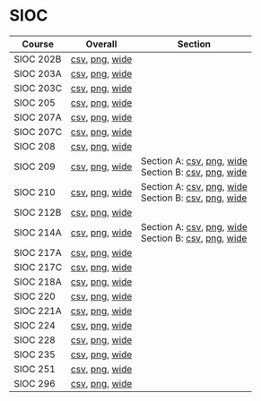 # SIOC

| Course | Overall | Section |
| ------ | ------- | ------- |
| SIOC 202B | [csv](https://github.com/UCSD-Historical-Enrollment-Data/2024Fall/blob/main/overall/SIOC%20202B.csv), [png](https://raw.githubusercontent.com/UCSD-Historical-Enrollment-Data/2024Fall/main/plot_overall/SIOC%20202B.png), [wide](https://raw.githubusercontent.com/UCSD-Historical-Enrollment-Data/2024Fall/main/plot_overall_wide/SIOC%20202B.png) |  |
| SIOC 203A | [csv](https://github.com/UCSD-Historical-Enrollment-Data/2024Fall/blob/main/overall/SIOC%20203A.csv), [png](https://raw.githubusercontent.com/UCSD-Historical-Enrollment-Data/2024Fall/main/plot_overall/SIOC%20203A.png), [wide](https://raw.githubusercontent.com/UCSD-Historical-Enrollment-Data/2024Fall/main/plot_overall_wide/SIOC%20203A.png) |  |
| SIOC 203C | [csv](https://github.com/UCSD-Historical-Enrollment-Data/2024Fall/blob/main/overall/SIOC%20203C.csv), [png](https://raw.githubusercontent.com/UCSD-Historical-Enrollment-Data/2024Fall/main/plot_overall/SIOC%20203C.png), [wide](https://raw.githubusercontent.com/UCSD-Historical-Enrollment-Data/2024Fall/main/plot_overall_wide/SIOC%20203C.png) |  |
| SIOC 205 | [csv](https://github.com/UCSD-Historical-Enrollment-Data/2024Fall/blob/main/overall/SIOC%20205.csv), [png](https://raw.githubusercontent.com/UCSD-Historical-Enrollment-Data/2024Fall/main/plot_overall/SIOC%20205.png), [wide](https://raw.githubusercontent.com/UCSD-Historical-Enrollment-Data/2024Fall/main/plot_overall_wide/SIOC%20205.png) |  |
| SIOC 207A | [csv](https://github.com/UCSD-Historical-Enrollment-Data/2024Fall/blob/main/overall/SIOC%20207A.csv), [png](https://raw.githubusercontent.com/UCSD-Historical-Enrollment-Data/2024Fall/main/plot_overall/SIOC%20207A.png), [wide](https://raw.githubusercontent.com/UCSD-Historical-Enrollment-Data/2024Fall/main/plot_overall_wide/SIOC%20207A.png) |  |
| SIOC 207C | [csv](https://github.com/UCSD-Historical-Enrollment-Data/2024Fall/blob/main/overall/SIOC%20207C.csv), [png](https://raw.githubusercontent.com/UCSD-Historical-Enrollment-Data/2024Fall/main/plot_overall/SIOC%20207C.png), [wide](https://raw.githubusercontent.com/UCSD-Historical-Enrollment-Data/2024Fall/main/plot_overall_wide/SIOC%20207C.png) |  |
| SIOC 208 | [csv](https://github.com/UCSD-Historical-Enrollment-Data/2024Fall/blob/main/overall/SIOC%20208.csv), [png](https://raw.githubusercontent.com/UCSD-Historical-Enrollment-Data/2024Fall/main/plot_overall/SIOC%20208.png), [wide](https://raw.githubusercontent.com/UCSD-Historical-Enrollment-Data/2024Fall/main/plot_overall_wide/SIOC%20208.png) |  |
| SIOC 209 | [csv](https://github.com/UCSD-Historical-Enrollment-Data/2024Fall/blob/main/overall/SIOC%20209.csv), [png](https://raw.githubusercontent.com/UCSD-Historical-Enrollment-Data/2024Fall/main/plot_overall/SIOC%20209.png), [wide](https://raw.githubusercontent.com/UCSD-Historical-Enrollment-Data/2024Fall/main/plot_overall_wide/SIOC%20209.png) | Section A: [csv](https://github.com/UCSD-Historical-Enrollment-Data/2024Fall/blob/main/section/SIOC%20209_A.csv), [png](https://raw.githubusercontent.com/UCSD-Historical-Enrollment-Data/2024Fall/main/plot_section/SIOC%20209_A.png), [wide](https://raw.githubusercontent.com/UCSD-Historical-Enrollment-Data/2024Fall/main/plot_section_wide/SIOC%20209_A.png)<br>Section B: [csv](https://github.com/UCSD-Historical-Enrollment-Data/2024Fall/blob/main/section/SIOC%20209_B.csv), [png](https://raw.githubusercontent.com/UCSD-Historical-Enrollment-Data/2024Fall/main/plot_section/SIOC%20209_B.png), [wide](https://raw.githubusercontent.com/UCSD-Historical-Enrollment-Data/2024Fall/main/plot_section_wide/SIOC%20209_B.png) |
| SIOC 210 | [csv](https://github.com/UCSD-Historical-Enrollment-Data/2024Fall/blob/main/overall/SIOC%20210.csv), [png](https://raw.githubusercontent.com/UCSD-Historical-Enrollment-Data/2024Fall/main/plot_overall/SIOC%20210.png), [wide](https://raw.githubusercontent.com/UCSD-Historical-Enrollment-Data/2024Fall/main/plot_overall_wide/SIOC%20210.png) | Section A: [csv](https://github.com/UCSD-Historical-Enrollment-Data/2024Fall/blob/main/section/SIOC%20210_A.csv), [png](https://raw.githubusercontent.com/UCSD-Historical-Enrollment-Data/2024Fall/main/plot_section/SIOC%20210_A.png), [wide](https://raw.githubusercontent.com/UCSD-Historical-Enrollment-Data/2024Fall/main/plot_section_wide/SIOC%20210_A.png)<br>Section B: [csv](https://github.com/UCSD-Historical-Enrollment-Data/2024Fall/blob/main/section/SIOC%20210_B.csv), [png](https://raw.githubusercontent.com/UCSD-Historical-Enrollment-Data/2024Fall/main/plot_section/SIOC%20210_B.png), [wide](https://raw.githubusercontent.com/UCSD-Historical-Enrollment-Data/2024Fall/main/plot_section_wide/SIOC%20210_B.png) |
| SIOC 212B | [csv](https://github.com/UCSD-Historical-Enrollment-Data/2024Fall/blob/main/overall/SIOC%20212B.csv), [png](https://raw.githubusercontent.com/UCSD-Historical-Enrollment-Data/2024Fall/main/plot_overall/SIOC%20212B.png), [wide](https://raw.githubusercontent.com/UCSD-Historical-Enrollment-Data/2024Fall/main/plot_overall_wide/SIOC%20212B.png) |  |
| SIOC 214A | [csv](https://github.com/UCSD-Historical-Enrollment-Data/2024Fall/blob/main/overall/SIOC%20214A.csv), [png](https://raw.githubusercontent.com/UCSD-Historical-Enrollment-Data/2024Fall/main/plot_overall/SIOC%20214A.png), [wide](https://raw.githubusercontent.com/UCSD-Historical-Enrollment-Data/2024Fall/main/plot_overall_wide/SIOC%20214A.png) | Section A: [csv](https://github.com/UCSD-Historical-Enrollment-Data/2024Fall/blob/main/section/SIOC%20214A_A.csv), [png](https://raw.githubusercontent.com/UCSD-Historical-Enrollment-Data/2024Fall/main/plot_section/SIOC%20214A_A.png), [wide](https://raw.githubusercontent.com/UCSD-Historical-Enrollment-Data/2024Fall/main/plot_section_wide/SIOC%20214A_A.png)<br>Section B: [csv](https://github.com/UCSD-Historical-Enrollment-Data/2024Fall/blob/main/section/SIOC%20214A_B.csv), [png](https://raw.githubusercontent.com/UCSD-Historical-Enrollment-Data/2024Fall/main/plot_section/SIOC%20214A_B.png), [wide](https://raw.githubusercontent.com/UCSD-Historical-Enrollment-Data/2024Fall/main/plot_section_wide/SIOC%20214A_B.png) |
| SIOC 217A | [csv](https://github.com/UCSD-Historical-Enrollment-Data/2024Fall/blob/main/overall/SIOC%20217A.csv), [png](https://raw.githubusercontent.com/UCSD-Historical-Enrollment-Data/2024Fall/main/plot_overall/SIOC%20217A.png), [wide](https://raw.githubusercontent.com/UCSD-Historical-Enrollment-Data/2024Fall/main/plot_overall_wide/SIOC%20217A.png) |  |
| SIOC 217C | [csv](https://github.com/UCSD-Historical-Enrollment-Data/2024Fall/blob/main/overall/SIOC%20217C.csv), [png](https://raw.githubusercontent.com/UCSD-Historical-Enrollment-Data/2024Fall/main/plot_overall/SIOC%20217C.png), [wide](https://raw.githubusercontent.com/UCSD-Historical-Enrollment-Data/2024Fall/main/plot_overall_wide/SIOC%20217C.png) |  |
| SIOC 218A | [csv](https://github.com/UCSD-Historical-Enrollment-Data/2024Fall/blob/main/overall/SIOC%20218A.csv), [png](https://raw.githubusercontent.com/UCSD-Historical-Enrollment-Data/2024Fall/main/plot_overall/SIOC%20218A.png), [wide](https://raw.githubusercontent.com/UCSD-Historical-Enrollment-Data/2024Fall/main/plot_overall_wide/SIOC%20218A.png) |  |
| SIOC 220 | [csv](https://github.com/UCSD-Historical-Enrollment-Data/2024Fall/blob/main/overall/SIOC%20220.csv), [png](https://raw.githubusercontent.com/UCSD-Historical-Enrollment-Data/2024Fall/main/plot_overall/SIOC%20220.png), [wide](https://raw.githubusercontent.com/UCSD-Historical-Enrollment-Data/2024Fall/main/plot_overall_wide/SIOC%20220.png) |  |
| SIOC 221A | [csv](https://github.com/UCSD-Historical-Enrollment-Data/2024Fall/blob/main/overall/SIOC%20221A.csv), [png](https://raw.githubusercontent.com/UCSD-Historical-Enrollment-Data/2024Fall/main/plot_overall/SIOC%20221A.png), [wide](https://raw.githubusercontent.com/UCSD-Historical-Enrollment-Data/2024Fall/main/plot_overall_wide/SIOC%20221A.png) |  |
| SIOC 224 | [csv](https://github.com/UCSD-Historical-Enrollment-Data/2024Fall/blob/main/overall/SIOC%20224.csv), [png](https://raw.githubusercontent.com/UCSD-Historical-Enrollment-Data/2024Fall/main/plot_overall/SIOC%20224.png), [wide](https://raw.githubusercontent.com/UCSD-Historical-Enrollment-Data/2024Fall/main/plot_overall_wide/SIOC%20224.png) |  |
| SIOC 228 | [csv](https://github.com/UCSD-Historical-Enrollment-Data/2024Fall/blob/main/overall/SIOC%20228.csv), [png](https://raw.githubusercontent.com/UCSD-Historical-Enrollment-Data/2024Fall/main/plot_overall/SIOC%20228.png), [wide](https://raw.githubusercontent.com/UCSD-Historical-Enrollment-Data/2024Fall/main/plot_overall_wide/SIOC%20228.png) |  |
| SIOC 235 | [csv](https://github.com/UCSD-Historical-Enrollment-Data/2024Fall/blob/main/overall/SIOC%20235.csv), [png](https://raw.githubusercontent.com/UCSD-Historical-Enrollment-Data/2024Fall/main/plot_overall/SIOC%20235.png), [wide](https://raw.githubusercontent.com/UCSD-Historical-Enrollment-Data/2024Fall/main/plot_overall_wide/SIOC%20235.png) |  |
| SIOC 251 | [csv](https://github.com/UCSD-Historical-Enrollment-Data/2024Fall/blob/main/overall/SIOC%20251.csv), [png](https://raw.githubusercontent.com/UCSD-Historical-Enrollment-Data/2024Fall/main/plot_overall/SIOC%20251.png), [wide](https://raw.githubusercontent.com/UCSD-Historical-Enrollment-Data/2024Fall/main/plot_overall_wide/SIOC%20251.png) |  |
| SIOC 296 | [csv](https://github.com/UCSD-Historical-Enrollment-Data/2024Fall/blob/main/overall/SIOC%20296.csv), [png](https://raw.githubusercontent.com/UCSD-Historical-Enrollment-Data/2024Fall/main/plot_overall/SIOC%20296.png), [wide](https://raw.githubusercontent.com/UCSD-Historical-Enrollment-Data/2024Fall/main/plot_overall_wide/SIOC%20296.png) |  |
